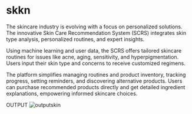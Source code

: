 # skkn
The skincare industry is evolving with a focus on personalized solutions. The innovative Skin Care Recommendation System (SCRS) integrates skin type analysis, personalized routines, and expert insights.

Using machine learning and user data, the SCRS offers tailored skincare routines for issues like acne, aging, sensitivity, and hyperpigmentation. Users input their skin type and concerns to receive customized regimens.

The platform simplifies managing routines and product inventory, tracking progress, setting reminders, and discovering alternative products. Users can purchase recommended products directly and get detailed ingredient explanations, empowering informed skincare choices.


OUTPUT
![outputskin](https://github.com/MebyMariya/skkn_miniproject/assets/133742607/885b74e6-ebf8-4013-a778-f1129ba16e5a)



